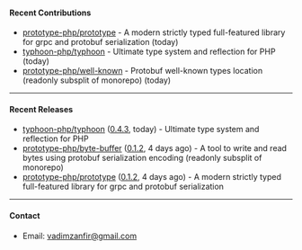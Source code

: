 #### Recent Contributions

- [prototype-php/prototype](https://github.com/prototype-php/prototype) - A modern strictly typed full-featured library for grpc and protobuf serialization (today)
- [typhoon-php/typhoon](https://github.com/typhoon-php/typhoon) - Ultimate type system and reflection for PHP (today)
- [prototype-php/well-known](https://github.com/prototype-php/well-known) - Protobuf well-known types location (readonly subsplit of monorepo) (today)

---

#### Recent Releases

- [typhoon-php/typhoon](https://github.com/typhoon-php/typhoon) ([0.4.3](https://github.com/typhoon-php/typhoon/releases/tag/0.4.3), today) - Ultimate type system and reflection for PHP
- [prototype-php/byte-buffer](https://github.com/prototype-php/byte-buffer) ([0.1.2](https://github.com/prototype-php/byte-buffer/releases/tag/0.1.2), 4 days ago) - A tool to write and read bytes using protobuf serialization encoding (readonly subsplit of monorepo) 
- [prototype-php/prototype](https://github.com/prototype-php/prototype) ([0.1.2](https://github.com/prototype-php/prototype/releases/tag/0.1.2), 4 days ago) - A modern strictly typed full-featured library for grpc and protobuf serialization

---

#### Contact

- Email: [vadimzanfir@gmail.com](mailto://vadimzanfir@gmail.com)
